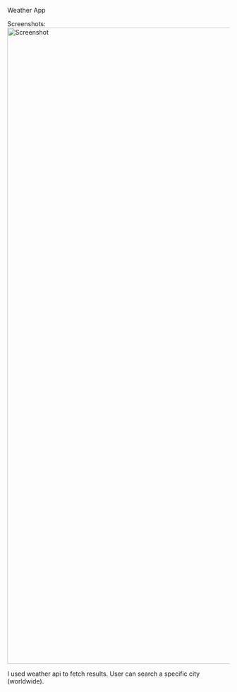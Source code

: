 Weather App

Screenshots:
<img width="1440" alt="Screenshot " src="https://github.com/Ravi-Verma007/What-s-The-Weather/assets/138468161/37b5c362-c134-4e56-b78b-7aeb4879e92f">

I used weather api to fetch results.
User can search a specific city (worldwide).
